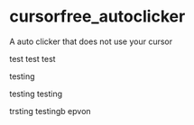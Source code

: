 # cursorfree_autoclicker
A auto clicker that does not use your cursor

test test test 

testing


testing testing

trsting testingb epvon
